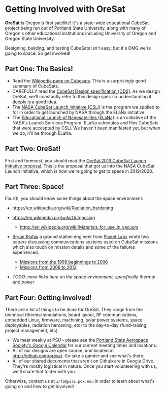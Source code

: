 # Getting Involved with OreSat

**OreSat** is Oregon's first satellite! It's a state-wide educational CubeSat project being run out of Portland State University, along with many of Oregon's other educational institutions including University of Oregon and Oregon State University.

Designing, building, and testing CubeSats isn't easy, but it's OMG we're going to space. So get involved!

## Part One: The Basics!

- Read the [Wikipedia page on Cubesats](https://en.wikipedia.org/wiki/CubeSat). This is a surprisingly good summary of CubeSats.
- CAREFULLY read the [CubeSat Design specification (CDS)](https://static1.squarespace.com/static/5418c831e4b0fa4ecac1bacd/t/56e9b62337013b6c063a655a/1458157095454/cds_rev13_final2.pdf). As we design OreSat, we'll constantly refer to this design spec so understanding it deeply is a good idea.
- The [NASA CubeSat Launch Initiative (CSLI)](http://www.nasa.gov/directorates/heo/home/CubeSats_initiative) is the program we applied to  for in order to get launched by NASA through the ELaNa initiative.
- The [Educational Launch of Nanosatellites (ELaNa)](http://www.nasa.gov/mission_pages/smallsats/elana/index.html) is an initiative of the NASA's Launch Services Program. ELaNa schedules and flies CubeSats that were accespted by CSLI. We haven't been manifested yet, but when we do, it'll be through ELaNa.

## Part Two: OreSat!

First and foremost, you should read the [OreSat 2016 CubeSat Launch Initiative proposal](http://oresat.org/mission/oresat-2016-csli-application-r6-PUBLIC.pdf). This is the proposal that got us into the NASA CubeSat Launch Initiative, which is how we're going to get to space in 2019/2020.

## Part Three: Space!

Fourth, you should know some things about the space environment:

- https://en.wikipedia.org/wiki/Radiation_hardening
- https://en.wikipedia.org/wiki/Outgassing
   - https://en.wikipedia.org/wiki/Materials_for_use_in_vacuum
   
- [Bryan Klofas](https://www.klofas.com/papers/) a ground station engineer from [Planet Labs](https://www.planet.com/) wrote two papers discussing communications systems used on CubeSat missions which also touch on mission details and some of the failures experienced.
   - [Missions from the 1999 beginnings to 2008](https://www.klofas.com/papers/CommSurvey-Bryan_Klofas.pdf)
   - [Missions from 2009 to 2012](https://www.klofas.com/papers/Klofas_Communications_Survey_2009-2012.pdf)
- _TODO: more links here on the space environment, specifically thermal and power_

## Part Four: Getting Involved!

There are a _lot_ of things to be done for OreSat. They range from the technical (thermal simulations, board layout, RF communications, embedded Linux, firmware, machining, solar power systems, space deployables, radiation hardening, etc) to the day-to-day (fund-raising, project management, etc). 

- We meet weekly at PSU - please see the [Portland State Aerospace Society's Google Calendar](http://psas.pdx.edu/join/) for our current meeting times and locations.
- All of our designs are open source, and located at <http://github.com/oresat>. Go take a gander and see what's there.
- All of our shared documents that aren't on Github are in Google Drive. They're mostly logistical in nature. Once you start volunteering with us, we'll share that folder with you.

Otherwise, contact us at `info@psas.pdx.edu` in order to learn about what's going on and how to get involved!

